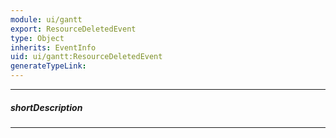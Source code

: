```yaml
---
module: ui/gantt
export: ResourceDeletedEvent
type: Object
inherits: EventInfo
uid: ui/gantt:ResourceDeletedEvent
generateTypeLink: 
---
```

---
##### shortDescription
<!-- Description goes here -->

---
<!-- Description goes here -->